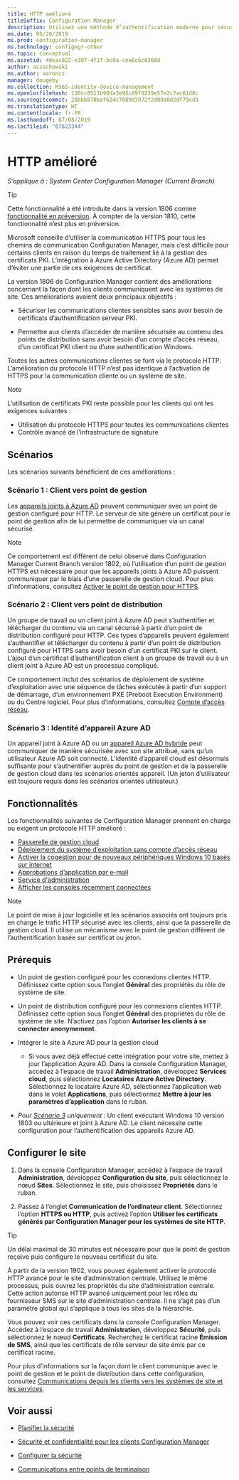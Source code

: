 ```yaml
---
title: HTTP amélioré
titleSuffix: Configuration Manager
description: Utilisez une méthode d’authentification moderne pour sécuriser les communications clientes sans avoir besoin de certificats PKI.
ms.date: 05/28/2019
ms.prod: configuration-manager
ms.technology: configmgr-other
ms.topic: conceptual
ms.assetid: 4deac022-e397-4f1f-bc0a-cea6c6c6368d
author: aczechowski
ms.author: aaroncz
manager: dougeby
ms.collection: M365-identity-device-management
ms.openlocfilehash: 130cc8511b90da3e95c69f9239e57e2c7ac61d8c
ms.sourcegitcommit: 20bbb870baf624c7809d3972f2d09a8d2df79cda
ms.translationtype: HT
ms.contentlocale: fr-FR
ms.lasthandoff: 07/08/2019
ms.locfileid: "67623344"
---
```

# <a name="enhanced-http"></a>HTTP amélioré

*S’applique à : System Center Configuration Manager (Current Branch)*

<!--1356889,1358460-->

> [!Tip]  
> Cette fonctionnalité a été introduite dans la version 1806 comme [fonctionnalité en préversion](/sccm/core/servers/manage/pre-release-features). À compter de la version 1810, cette fonctionnalité n’est plus en préversion.  

Microsoft conseille d’utiliser la communication HTTPS pour tous les chemins de communication Configuration Manager, mais c’est difficile pour certains clients en raison du temps de traitement lié à la gestion des certificats PKI. L’intégration à Azure Active Directory (Azure AD) permet d’éviter une partie de ces exigences de certificat.

La version 1806 de Configuration Manager contient des améliorations concernant la façon dont les clients communiquent avec les systèmes de site. Ces améliorations avaient deux principaux objectifs :  

- Sécuriser les communications clientes sensibles sans avoir besoin de certificats d’authentification serveur PKI.  

- Permettre aux clients d’accéder de manière sécurisée au contenu des points de distribution sans avoir besoin d’un compte d’accès réseau, d’un certificat PKI client ou d’une authentification Windows.  

Toutes les autres communications clientes se font via le protocole HTTP. L’amélioration du protocole HTTP n’est pas identique à l’activation de HTTPS pour la communication cliente ou un système de site.<!-- SCCMDocs issue #1212 -->

> [!Note]  
> L’utilisation de certificats PKI reste possible pour les clients qui ont les exigences suivantes :  
>
> - Utilisation du protocole HTTPS pour toutes les communications clientes  
> - Contrôle avancé de l’infrastructure de signature  


## <a name="bkmk_scenario"></a> Scénarios

Les scénarios suivants bénéficient de ces améliorations :  

### <a name="bkmk_scenario1"></a> Scénario 1 : Client vers point de gestion

<!--1356889-->
Les [appareils joints à Azure AD](/azure/active-directory/devices/concept-azure-ad-join) peuvent communiquer avec un point de gestion configuré pour HTTP. Le serveur de site génère un certificat pour le point de gestion afin de lui permettre de communiquer via un canal sécurisé.

> [!Note]  
> Ce comportement est différent de celui observé dans Configuration Manager Current Branch version 1802, où l’utilisation d’un point de gestion HTTPS est nécessaire pour que les appareils joints à Azure AD puissent communiquer par le biais d’une passerelle de gestion cloud. Pour plus d’informations, consultez [Activer le point de gestion pour HTTPS](/sccm/core/clients/manage/cmg/certificates-for-cloud-management-gateway#bkmk_mphttps).  

### <a name="bkmk_scenario2"></a> Scénario 2 : Client vers point de distribution

<!--1358228-->
Un groupe de travail ou un client joint à Azure AD peut s’authentifier et télécharger du contenu via un canal sécurisé à partir d’un point de distribution configuré pour HTTP. Ces types d’appareils peuvent également s’authentifier et télécharger du contenu à partir d’un point de distribution configuré pour HTTPS sans avoir besoin d’un certificat PKI sur le client. L’ajout d’un certificat d’authentification client à un groupe de travail ou à un client joint à Azure AD est un processus compliqué.

Ce comportement inclut des scénarios de déploiement de système d’exploitation avec une séquence de tâches exécutée à partir d’un support de démarrage, d’un environnement PXE (Preboot Execution Environment) ou du Centre logiciel. Pour plus d’informations, consultez [Compte d’accès réseau](/sccm/core/plan-design/hierarchy/accounts#network-access-account).<!--1358278-->

### <a name="bkmk_scenario3"></a> Scénario 3 : Identité d’appareil Azure AD

<!--1358460-->
Un appareil joint à Azure AD ou un [appareil Azure AD hybride](/azure/active-directory/devices/concept-azure-ad-join-hybrid) peut communiquer de manière sécurisée avec son site attribué, sans qu’un utilisateur Azure AD soit connecté. L’identité d’appareil cloud est désormais suffisante pour s’authentifier auprès du point de gestion et de la passerelle de gestion cloud dans les scénarios orientés appareil. (Un jeton d’utilisateur est toujours requis dans les scénarios orientés utilisateur.)  


## <a name="features"></a>Fonctionnalités

Les fonctionnalités suivantes de Configuration Manager prennent en charge ou exigent un protocole HTTP amélioré :

- [Passerelle de gestion cloud](/sccm/core/clients/manage/cmg/plan-cloud-management-gateway)
- [Déploiement du système d’exploitation sans compte d’accès réseau](/sccm/osd/plan-design/planning-considerations-for-automating-tasks#enhanced-http)
- [Activer la cogestion pour de nouveaux périphériques Windows 10 basés sur internet](/sccm/comanage/tutorial-co-manage-new-devices)
- [Approbations d’application par e-mail](/sccm/apps/deploy-use/app-approval#bkmk_email-approve)
- [Service d'administration](/sccm/core/plan-design/hierarchy/plan-for-the-sms-provider#bkmk_admin-service)
- [Afficher les consoles récemment connectées](/sccm/core/servers/manage/admin-console#bkmk_viewconnected)

> [!Note]  
> Le point de mise à jour logicielle et les scénarios associés ont toujours pris en charge le trafic HTTP sécurisé avec les clients, ainsi que la passerelle de gestion cloud. Il utilise un mécanisme avec le point de gestion différent de l’authentification basée sur certificat ou jeton.<!-- SCCMDocs issue #1148 -->


## <a name="prerequisites"></a>Prérequis  

- Un point de gestion configuré pour les connexions clientes HTTP. Définissez cette option sous l’onglet **Général** des propriétés du rôle de système de site.  

- Un point de distribution configuré pour les connexions clientes HTTP. Définissez cette option sous l’onglet **Général** des propriétés du rôle de système de site. N’activez pas l’option **Autoriser les clients à se connecter anonymement**.  

- Intégrer le site à Azure AD pour la gestion cloud  

    - Si vous avez déjà effectué cette intégration pour votre site, mettez à jour l’application Azure AD. Dans la console Configuration Manager, accédez à l’espace de travail **Administration**, développez **Services cloud**, puis sélectionnez **Locataires Azure Active Directory**. Sélectionnez le locataire Azure AD, sélectionnez l’application web dans le volet **Applications**, puis sélectionnez **Mettre à jour les paramètres d’application** dans le ruban.  

- *Pour [Scénario 3](#bkmk_scenario3) uniquement* : Un client exécutant Windows 10 version 1803 ou ultérieure et joint à Azure AD. Le client nécessite cette configuration pour l’authentification des appareils Azure AD.<!-- SCCMDocs issue 1126 -->


## <a name="configure-the-site"></a>Configurer le site

1. Dans la console Configuration Manager, accédez à l’espace de travail **Administration**, développez **Configuration du site**, puis sélectionnez le nœud **Sites**. Sélectionnez le site, puis choisissez **Propriétés** dans le ruban.  

2. Passez à l’onglet **Communication de l’ordinateur client**. Sélectionnez l’option **HTTPS ou HTTP**, puis activez l’option **Utiliser les certificats générés par Configuration Manager pour les systèmes de site HTTP**.  

> [!Tip]
> Un délai maximal de 30 minutes est nécessaire pour que le point de gestion reçoive puis configure le nouveau certificat du site.

<!--3798957-->
À partir de la version 1902, vous pouvez également activer le protocole HTTP avancé pour le site d’administration centrale. Utilisez le même processus, puis ouvrez les propriétés du site d’administration centrale. Cette action autorise HTTP avancé uniquement pour les rôles du fournisseur SMS sur le site d’administration centrale. Il ne s’agit pas d’un paramètre global qui s’applique à tous les sites de la hiérarchie.

Vous pouvez voir ces certificats dans la console Configuration Manager. Accédez à l’espace de travail **Administration**, développez **Sécurité**, puis sélectionnez le nœud **Certificats**. Recherchez le certificat racine **Émission de SMS**, ainsi que les certificats de rôle serveur de site émis par ce certificat racine.

Pour plus d’informations sur la façon dont le client communique avec le point de gestion et le point de distribution dans cette configuration, consultez [Communications depuis les clients vers les systèmes de site et les services](/sccm/core/plan-design/hierarchy/communications-between-endpoints#Planning_Client_to_Site_System).


## <a name="see-also"></a>Voir aussi

- [Planifier la sécurité](/sccm/core/plan-design/security/plan-for-security)  

- [Sécurité et confidentialité pour les clients Configuration Manager](/sccm/core/clients/deploy/plan/security-and-privacy-for-clients)  

- [Configurer la sécurité](/sccm/core/plan-design/security/configure-security)  

- [Communications entre points de terminaison](/sccm/core/plan-design/hierarchy/communications-between-endpoints)  
